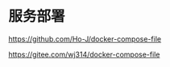 
# 服务部署

<https://github.com/Ho-J/docker-compose-file>

<https://gitee.com/wj314/docker-compose-file>
